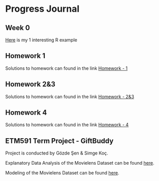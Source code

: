 # Progress Journal

## Week 0
[Here](Interesting_R_Examples.html) is my 1 interesting R example 

## Homework 1
Solutions to homework can found in the link
[Homework - 1](https://etm-58d.github.io/spring20-kocsimge/Simge_Koc_HW1.html)

## Homework 2&3
Solutions to homework can found in the link
[Homework - 2&3](https://etm-58d.github.io/spring20-kocsimge/Simge_Koc_HW0203.html)

## Homework 4
Solutions to homework can found in the link
[Homework - 4](https://etm-58d.github.io/spring20-kocsimge/Simge_Koc_HW04.html)

## ETM591 Term Project - GiftBuddy
Project is conducted by Gözde Şen  & Simge Koç.

Explanatory Data Analysis of the Movielens Dataset can be found [here](https://etm-58d.github.io/spring20-kocsimge/ETM591_GiftBuddy_(MovieRecommendations)_EDA_Notebook.html).

Modeling of the Movielens Dataset can be found [here](https://etm-58d.github.io/spring20-kocsimge/ETM591_GiftBuddy_(MovieRecommendations)_Modeling_Notebook.html).
